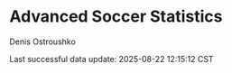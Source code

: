 # Advanced Soccer Statistics
Denis Ostroushko

<!-- gfm -->

Last successful data update: 2025-08-22 12:15:12 CST
